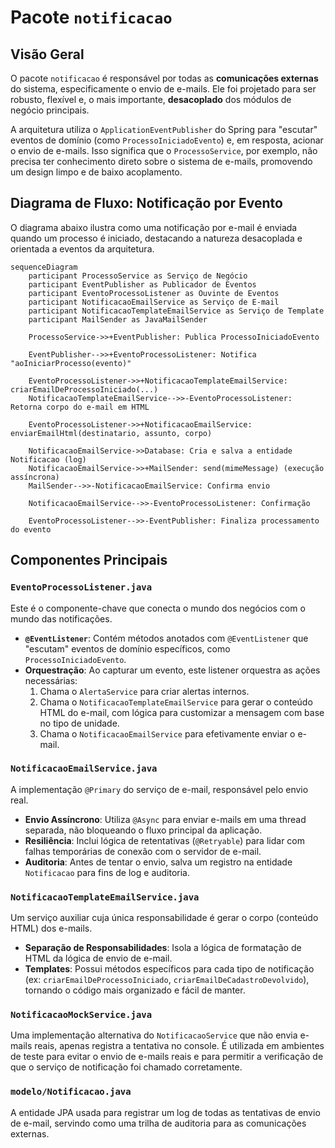 # Pacote `notificacao`

## Visão Geral

O pacote `notificacao` é responsável por todas as **comunicações externas** do sistema, especificamente o envio de e-mails. Ele foi projetado para ser robusto, flexível e, o mais importante, **desacoplado** dos módulos de negócio principais.

A arquitetura utiliza o `ApplicationEventPublisher` do Spring para "escutar" eventos de domínio (como `ProcessoIniciadoEvento`) e, em resposta, acionar o envio de e-mails. Isso significa que o `ProcessoService`, por exemplo, não precisa ter conhecimento direto sobre o sistema de e-mails, promovendo um design limpo e de baixo acoplamento.

## Diagrama de Fluxo: Notificação por Evento

O diagrama abaixo ilustra como uma notificação por e-mail é enviada quando um processo é iniciado, destacando a natureza desacoplada e orientada a eventos da arquitetura.

```mermaid
sequenceDiagram
    participant ProcessoService as Serviço de Negócio
    participant EventPublisher as Publicador de Eventos
    participant EventoProcessoListener as Ouvinte de Eventos
    participant NotificacaoEmailService as Serviço de E-mail
    participant NotificacaoTemplateEmailService as Serviço de Template
    participant MailSender as JavaMailSender

    ProcessoService->>+EventPublisher: Publica ProcessoIniciadoEvento

    EventPublisher-->>+EventoProcessoListener: Notifica "aoIniciarProcesso(evento)"

    EventoProcessoListener->>+NotificacaoTemplateEmailService: criarEmailDeProcessoIniciado(...)
    NotificacaoTemplateEmailService-->>-EventoProcessoListener: Retorna corpo do e-mail em HTML

    EventoProcessoListener->>+NotificacaoEmailService: enviarEmailHtml(destinatario, assunto, corpo)

    NotificacaoEmailService->>Database: Cria e salva a entidade Notificacao (log)
    NotificacaoEmailService->>+MailSender: send(mimeMessage) (execução assíncrona)
    MailSender-->>-NotificacaoEmailService: Confirma envio

    NotificacaoEmailService-->>-EventoProcessoListener: Confirmação

    EventoProcessoListener-->>-EventPublisher: Finaliza processamento do evento
```

## Componentes Principais

### `EventoProcessoListener.java`

Este é o componente-chave que conecta o mundo dos negócios com o mundo das notificações.
- **`@EventListener`**: Contém métodos anotados com `@EventListener` que "escutam" eventos de domínio específicos, como `ProcessoIniciadoEvento`.
- **Orquestração**: Ao capturar um evento, este listener orquestra as ações necessárias:
    1.  Chama o `AlertaService` para criar alertas internos.
    2.  Chama o `NotificacaoTemplateEmailService` para gerar o conteúdo HTML do e-mail, com lógica para customizar a mensagem com base no tipo de unidade.
    3.  Chama o `NotificacaoEmailService` para efetivamente enviar o e-mail.

### `NotificacaoEmailService.java`

A implementação `@Primary` do serviço de e-mail, responsável pelo envio real.
- **Envio Assíncrono**: Utiliza `@Async` para enviar e-mails em uma thread separada, não bloqueando o fluxo principal da aplicação.
- **Resiliência**: Inclui lógica de retentativas (`@Retryable`) para lidar com falhas temporárias de conexão com o servidor de e-mail.
- **Auditoria**: Antes de tentar o envio, salva um registro na entidade `Notificacao` para fins de log e auditoria.

### `NotificacaoTemplateEmailService.java`

Um serviço auxiliar cuja única responsabilidade é gerar o corpo (conteúdo HTML) dos e-mails.
- **Separação de Responsabilidades**: Isola a lógica de formatação de HTML da lógica de envio de e-mail.
- **Templates**: Possui métodos específicos para cada tipo de notificação (ex: `criarEmailDeProcessoIniciado`, `criarEmailDeCadastroDevolvido`), tornando o código mais organizado e fácil de manter.

### `NotificacaoMockService.java`

Uma implementação alternativa do `NotificacaoService` que não envia e-mails reais, apenas registra a tentativa no console. É utilizada em ambientes de teste para evitar o envio de e-mails reais e para permitir a verificação de que o serviço de notificação foi chamado corretamente.

### `modelo/Notificacao.java`

A entidade JPA usada para registrar um log de todas as tentativas de envio de e-mail, servindo como uma trilha de auditoria para as comunicações externas.